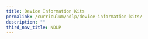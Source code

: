 ```yaml
---
title: Device Information Kits
permalink: /curriculum/ndlp/device-information-kits/
description: ""
third_nav_title: NDLP
---
```



